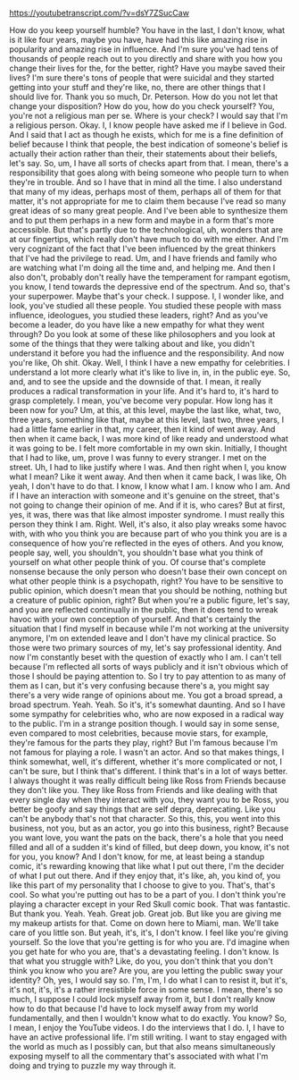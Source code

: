 https://youtubetranscript.com/?v=dsY7ZSucCaw

 How do you keep yourself humble? You have in the last, I don't know, what is it like four years, maybe you have, have had this like amazing rise in popularity and amazing rise in influence. And I'm sure you've had tens of thousands of people reach out to you directly and share with you how you change their lives for the, for the better, right? Have you maybe saved their lives? I'm sure there's tons of people that were suicidal and they started getting into your stuff and they're like, no, there are other things that I should live for. Thank you so much, Dr. Peterson. How do you not let that change your disposition? How do you, how do you check yourself? You, you're not a religious man per se. Where is your check? I would say that I'm a religious person. Okay. I, I know people have asked me if I believe in God. And I said that I act as though he exists, which for me is a fine definition of belief because I think that people, the best indication of someone's belief is actually their action rather than their, their statements about their beliefs, let's say. So, um, I have all sorts of checks apart from that. I mean, there's a responsibility that goes along with being someone who people turn to when they're in trouble. And so I have that in mind all the time. I also understand that many of my ideas, perhaps most of them, perhaps all of them for that matter, it's not appropriate for me to claim them because I've read so many great ideas of so many great people. And I've been able to synthesize them and to put them perhaps in a new form and maybe in a form that's more accessible. But that's partly due to the technological, uh, wonders that are at our fingertips, which really don't have much to do with me either. And I'm very cognizant of the fact that I've been influenced by the great thinkers that I've had the privilege to read. Um, and I have friends and family who are watching what I'm doing all the time and, and helping me. And then I also don't, probably don't really have the temperament for rampant egotism, you know, I tend towards the depressive end of the spectrum. And so, that's your superpower. Maybe that's your check. I suppose. I, I wonder like, and look, you've studied all these people. You studied these people with mass influence, ideologues, you studied these leaders, right? And as you've become a leader, do you have like a new empathy for what they went through? Do you look at some of these like philosophers and you look at some of the things that they were talking about and like, you didn't understand it before you had the influence and the responsibility. And now you're like, Oh shit. Okay. Well, I think I have a new empathy for celebrities. I understand a lot more clearly what it's like to live in, in, in the public eye. So, and, and to see the upside and the downside of that. I mean, it really produces a radical transformation in your life. And it's hard to, it's hard to grasp completely. I mean, you've become very popular. How long has it been now for you? Um, at this, at this level, maybe the last like, what, two, three years, something like that, maybe at this level, last two, three years, I had a little fame earlier in that, my career, then it kind of went away. And then when it came back, I was more kind of like ready and understood what it was going to be. I felt more comfortable in my own skin. Initially, I thought that I had to like, um, prove I was funny to every stranger. I met on the street. Uh, I had to like justify where I was. And then right when I, you know what I mean? Like it went away. And then when it came back, I was like, Oh yeah, I don't have to do that. I know, I know what I am. I know who I am. And if I have an interaction with someone and it's genuine on the street, that's not going to change their opinion of me. And if it is, who cares? But at first, yes, it was, there was that like almost imposter syndrome. I must really this person they think I am. Right. Well, it's also, it also play wreaks some havoc with, with who you think you are because part of who you think you are is a consequence of how you're reflected in the eyes of others. And you know, people say, well, you shouldn't, you shouldn't base what you think of yourself on what other people think of you. Of course that's complete nonsense because the only person who doesn't base their own concept on what other people think is a psychopath, right? You have to be sensitive to public opinion, which doesn't mean that you should be nothing, nothing but a creature of public opinion, right? But when you're a public figure, let's say, and you are reflected continually in the public, then it does tend to wreak havoc with your own conception of yourself. And that's certainly the situation that I find myself in because while I'm not working at the university anymore, I'm on extended leave and I don't have my clinical practice. So those were two primary sources of my, let's say professional identity. And now I'm constantly beset with the question of exactly who I am. I can't tell because I'm reflected all sorts of ways publicly and it isn't obvious which of those I should be paying attention to. So I try to pay attention to as many of them as I can, but it's very confusing because there's a, you might say there's a very wide range of opinions about me. You got a broad spread, a broad spectrum. Yeah. Yeah. So it's, it's somewhat daunting. And so I have some sympathy for celebrities who, who are now exposed in a radical way to the public. I'm in a strange position though. I would say in some sense, even compared to most celebrities, because movie stars, for example, they're famous for the parts they play, right? But I'm famous because I'm not famous for playing a role. I wasn't an actor. And so that makes things, I think somewhat, well, it's different, whether it's more complicated or not, I can't be sure, but I think that's different. I think that's in a lot of ways better. I always thought it was really difficult being like Ross from Friends because they don't like you. They like Ross from Friends and like dealing with that every single day when they interact with you, they want you to be Ross, you better be goofy and say things that are self depra, deprecating. Like you can't be anybody that's not that character. So this, this, you went into this business, not you, but as an actor, you go into this business, right? Because you want love, you want the pats on the back, there's a hole that you need filled and all of a sudden it's kind of filled, but deep down, you know, it's not for you, you know? And I don't know, for me, at least being a standup comic, it's rewarding knowing that like what I put out there, I'm the decider of what I put out there. And if they enjoy that, it's like, ah, you kind of, you like this part of my personality that I choose to give to you. That's, that's cool. So what you're putting out has to be a part of you. I don't think you're playing a character except in your Red Skull comic book. That was fantastic. But thank you. Yeah. Yeah. Great job. Great job. But like you are giving me my makeup artists for that. Come on down here to Miami, man. We'll take care of you little son. But yeah, it's, it's, I don't know. I feel like you're giving yourself. So the love that you're getting is for who you are. I'd imagine when you get hate for who you are, that's a devastating feeling. I don't know. Is that what you struggle with? Like, do you, you don't think that you don't think you know who you are? Are you, are you letting the public sway your identity? Oh, yes, I would say so. I'm, I'm, I do what I can to resist it, but it's, it's not, it's, it's a rather irresistible force in some sense. I mean, there's so much, I suppose I could lock myself away from it, but I don't really know how to do that because I'd have to lock myself away from my world fundamentally, and then I wouldn't know what to do exactly. You know? So, I mean, I enjoy the YouTube videos. I do the interviews that I do. I, I have to have an active professional life. I'm still writing. I want to stay engaged with the world as much as I possibly can, but that also means simultaneously exposing myself to all the commentary that's associated with what I'm doing and trying to puzzle my way through it.